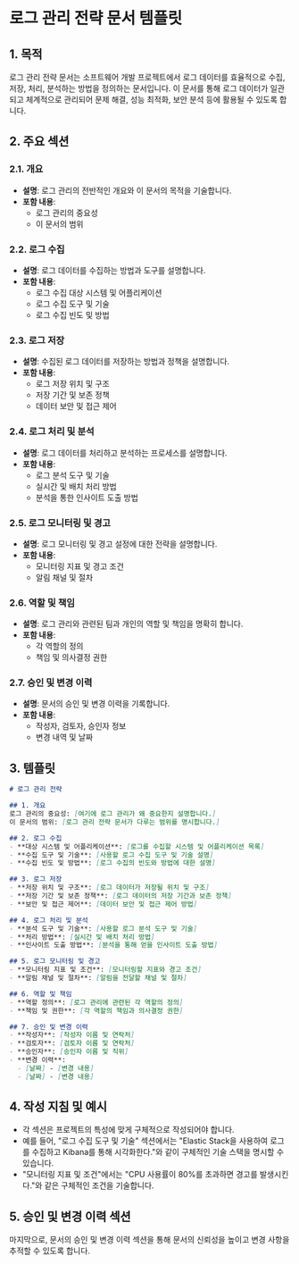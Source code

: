 # 로그 관리 전략 문서 템플릿

## 1. 목적
로그 관리 전략 문서는 소프트웨어 개발 프로젝트에서 로그 데이터를 효율적으로 수집, 저장, 처리, 분석하는 방법을 정의하는 문서입니다. 이 문서를 통해 로그 데이터가 일관되고 체계적으로 관리되어 문제 해결, 성능 최적화, 보안 분석 등에 활용될 수 있도록 합니다.

## 2. 주요 섹션

### 2.1. 개요
- **설명**: 로그 관리의 전반적인 개요와 이 문서의 목적을 기술합니다.
- **포함 내용**:
  - 로그 관리의 중요성
  - 이 문서의 범위

### 2.2. 로그 수집
- **설명**: 로그 데이터를 수집하는 방법과 도구를 설명합니다.
- **포함 내용**:
  - 로그 수집 대상 시스템 및 어플리케이션
  - 로그 수집 도구 및 기술
  - 로그 수집 빈도 및 방법

### 2.3. 로그 저장
- **설명**: 수집된 로그 데이터를 저장하는 방법과 정책을 설명합니다.
- **포함 내용**:
  - 로그 저장 위치 및 구조
  - 저장 기간 및 보존 정책
  - 데이터 보안 및 접근 제어

### 2.4. 로그 처리 및 분석
- **설명**: 로그 데이터를 처리하고 분석하는 프로세스를 설명합니다.
- **포함 내용**:
  - 로그 분석 도구 및 기술
  - 실시간 및 배치 처리 방법
  - 분석을 통한 인사이트 도출 방법

### 2.5. 로그 모니터링 및 경고
- **설명**: 로그 모니터링 및 경고 설정에 대한 전략을 설명합니다.
- **포함 내용**:
  - 모니터링 지표 및 경고 조건
  - 알림 채널 및 절차

### 2.6. 역할 및 책임
- **설명**: 로그 관리와 관련된 팀과 개인의 역할 및 책임을 명확히 합니다.
- **포함 내용**:
  - 각 역할의 정의
  - 책임 및 의사결정 권한

### 2.7. 승인 및 변경 이력
- **설명**: 문서의 승인 및 변경 이력을 기록합니다.
- **포함 내용**:
  - 작성자, 검토자, 승인자 정보
  - 변경 내역 및 날짜

## 3. 템플릿

```markdown
# 로그 관리 전략

## 1. 개요
로그 관리의 중요성: [여기에 로그 관리가 왜 중요한지 설명합니다.]
이 문서의 범위: [로그 관리 전략 문서가 다루는 범위를 명시합니다.]

## 2. 로그 수집
- **대상 시스템 및 어플리케이션**: [로그를 수집할 시스템 및 어플리케이션 목록]
- **수집 도구 및 기술**: [사용할 로그 수집 도구 및 기술 설명]
- **수집 빈도 및 방법**: [로그 수집의 빈도와 방법에 대한 설명]

## 3. 로그 저장
- **저장 위치 및 구조**: [로그 데이터가 저장될 위치 및 구조]
- **저장 기간 및 보존 정책**: [로그 데이터의 저장 기간과 보존 정책]
- **보안 및 접근 제어**: [데이터 보안 및 접근 제어 방법]

## 4. 로그 처리 및 분석
- **분석 도구 및 기술**: [사용할 로그 분석 도구 및 기술]
- **처리 방법**: [실시간 및 배치 처리 방법]
- **인사이트 도출 방법**: [분석을 통해 얻을 인사이트 도출 방법]

## 5. 로그 모니터링 및 경고
- **모니터링 지표 및 조건**: [모니터링할 지표와 경고 조건]
- **알림 채널 및 절차**: [알림을 전달할 채널 및 절차]

## 6. 역할 및 책임
- **역할 정의**: [로그 관리에 관련된 각 역할의 정의]
- **책임 및 권한**: [각 역할의 책임과 의사결정 권한]

## 7. 승인 및 변경 이력
- **작성자**: [작성자 이름 및 연락처]
- **검토자**: [검토자 이름 및 연락처]
- **승인자**: [승인자 이름 및 직위]
- **변경 이력**: 
  - [날짜] - [변경 내용]
  - [날짜] - [변경 내용]
```

## 4. 작성 지침 및 예시
- 각 섹션은 프로젝트의 특성에 맞게 구체적으로 작성되어야 합니다.
- 예를 들어, "로그 수집 도구 및 기술" 섹션에서는 "Elastic Stack을 사용하여 로그를 수집하고 Kibana를 통해 시각화한다."와 같이 구체적인 기술 스택을 명시할 수 있습니다.
- "모니터링 지표 및 조건"에서는 "CPU 사용률이 80%를 초과하면 경고를 발생시킨다."와 같은 구체적인 조건을 기술합니다.

## 5. 승인 및 변경 이력 섹션
마지막으로, 문서의 승인 및 변경 이력 섹션을 통해 문서의 신뢰성을 높이고 변경 사항을 추적할 수 있도록 합니다.